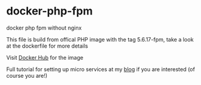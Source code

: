 # docker-php-fpm
docker php fpm without nginx

This file is build from offical PHP image with the tag 5.6.17-fpm, take a look at the dockerfile for more details


Visit [Docker Hub](https://hub.docker.com/r/claylua/phpfpm/) for the image

Full tutorial for setting up micro services at my [blog](https://hungred.com/how-to/docker-mariadb-mysql-php-fpm-nginx-reverse-proxy-nginx-wordpress-phpmyadmin-setup/) if you are interested (of course you are!)
